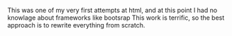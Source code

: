 This was one of my very first attempts at html, and at this point I had no knowlage about frameworks like bootsrap
This work is terrific, so the best approach is to rewrite everything from scratch.